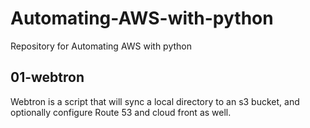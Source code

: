 # Automating-AWS-with-python

Repository for Automating AWS with python

## 01-webtron

Webtron is a script that will sync a local directory to an s3 bucket, and optionally configure Route 53 and cloud front as well.
